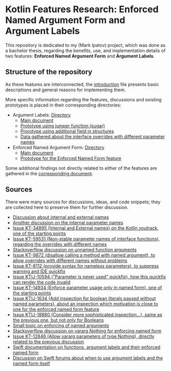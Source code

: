 # Kotlin Features Research: Enforced Named Argument Form and Argument Labels

This repository is dedicated to my (Mark Ipatov) project, which was done as a bachelor thesis, regarding the benefits, use, and implementation details of two features: **Enforced Named Argument Form** and **Argument Labels**.

## Structure of the repository

As these features are interconnected, the [introduction](introduction.md) file presents basic descriptions and general reasons for implementing them.

More specific information regarding the features, discussions and existing prototypes is placed in their corresponding directories:

* Argument Labels: [Directory](ArgumentLabels/)
    * [Main document](ArgumentLabels/main.md)
    * [Prototype using jumper function (sugar)](https://github.com/MarkTheHopeful/kotlin/tree/argument-label-proto)
    * [Prorotype using additional field in structures](https://github.com/MarkTheHopeful/kotlin/tree/argument-label-proto-2)
    * [Data gathered about the interface overrides with different parameter names](argument-names-override.md)
* Enforced Named Argument Form: [Directory](EnforcedNamedForm/)
    * [Main document](EnforcedNamedForm/main.md)
    * [Prototype for the Enforced Named Form feature](https://github.com/MarkTheHopeful/kotlin/tree/enforced-named-proto)

Some additional findings not directly related to either of the features are gathered in the [corresponding document](additional-findings.md).

## Sources
There were many sources for discussions, ideas, and code snippets; they are collected here to preserve them for further discussion.

* [Discussion about internal and external names](https://discuss.kotlinlang.org/t/kotlin-internal-and-external-parameter-name-propose/7906)
* [Another discussion on the internal parameter names](https://discuss.kotlinlang.org/t/internal-function-parameter-name/17634)
* [Issue KT-34895 (Internal and External names) on the Kotlin youtrack, one of the starting points](https://youtrack.jetbrains.com/issue/KT-34895/Internal-and-external-name-for-a-parameter-aka-Argument-Label)
* [Issue KT-59531 (Non-stable parameter names of interface functions), regarding the overrides with different names](https://youtrack.jetbrains.com/issue/KT-59531/Add-a-way-to-make-parameter-names-of-interface-functions-non-stable)
* [Stackoverflow discussion on unnamed function arguments](https://stackoverflow.com/questions/50672203/kotlin-explicitly-unnamed-function-arguments)
* [Issue KT-9872 (disallow calling a method with named argument), to allow overrides with different names without problems](https://youtrack.jetbrains.com/issue/KT-9872/Disallow-calling-a-method-with-named-argument)
* [Issue KT-8112 (provide syntax for nameless parameters), to suppress warning and IDE quickfix](https://youtrack.jetbrains.com/issue/KT-8112/Provide-syntax-for-nameless-parameters)
* [Issue KTIJ-10594 ("Parameter is never used" quickfix), how this quickfix can render the code invalid](https://youtrack.jetbrains.com/issue/KTIJ-10594)
* [Issue KT-14934 (Enforce parameter usage only in named form), one of the starting points](https://youtrack.jetbrains.com/issue/KT-14934/Enforce-parameter-usage-only-in-named-form)
* [Issue KTIJ-1634 (Add inspection for boolean literals passed without named parameters), about an inspection which motivation is close to one for the enforced named form feature](https://youtrack.jetbrains.com/issue/KTIJ-1634)
* [Issue KTIJ-18880 (Consider more sophisticated inspection...), same as the previous one, but not only for Booleans](https://youtrack.jetbrains.com/issue/KTIJ-18880/Consider-more-sophisticated-inspection-for-same-looking-arguments-without-corresponding-parameter-names)
* [Small topic on enforcing of named arguments](https://discuss.kotlinlang.org/t/add-annotation-or-other-mechanism-to-force-named-arguments-for-method/15636)
* [Stackoverflow discussion on vararg Nothing for enforcing named form](https://stackoverflow.com/questions/37394266/how-can-i-force-calls-to-some-constructors-functions-to-use-named-arguments/37394267#37394267)
* [Issue KT-12846 (Allow vararg parameters of type Nothing), directly related to the previous discussion](https://youtrack.jetbrains.com/issue/KT-27282/Allow-vararg-parameters-of-type-Nothing)
* [Swift documentation on functions, argument labels and their enforced named form](https://docs.swift.org/swift-book/documentation/the-swift-programming-language/functions/)
* [Discussion on Swift forums about when to use argument labels and the named form itself](https://forums.swift.org/t/when-to-use-argument-labels-a-new-approach/1289)

